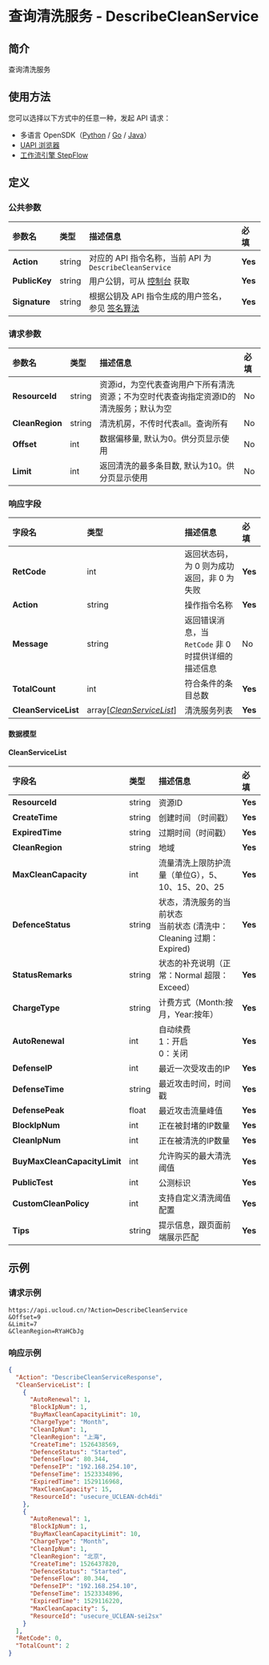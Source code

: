 # 查询清洗服务 - DescribeCleanService

## 简介

查询清洗服务





## 使用方法

您可以选择以下方式中的任意一种，发起 API 请求：
- 多语言 OpenSDK（[Python](https://github.com/ucloud/ucloud-sdk-python3) / [Go](https://github.com/ucloud/ucloud-sdk-go) / [Java](https://github.com/ucloud/ucloud-sdk-java)）
- [UAPI 浏览器](https://console.ucloud.cn/uapi/detail?id=DescribeCleanService)
- [工作流引擎 StepFlow](https://console.ucloud.cn/stepflow/manage/)

## 定义

### 公共参数

| 参数名 | 类型 | 描述信息 | 必填 |
|:---|:---|:---|:---|
| **Action**     | string  | 对应的 API 指令名称，当前 API 为 `DescribeCleanService`                        | **Yes** |
| **PublicKey**  | string  | 用户公钥，可从 [控制台](https://console.ucloud.cn/uapi/apikey) 获取                                             | **Yes** |
| **Signature**  | string  | 根据公钥及 API 指令生成的用户签名，参见 [签名算法](api/summary/signature.md)  | **Yes** |

### 请求参数

| 参数名 | 类型 | 描述信息 | 必填 |
|:---|:---|:---|:---|
| **ResourceId** | string | 资源id，为空代表查询用户下所有清洗资源；不为空时代表查询指定资源ID的清洗服务；默认为空 |No|
| **CleanRegion** | string | 清洗机房，不传时代表all。查询所有 |No|
| **Offset** | int | 数据偏移量, 默认为0。供分页显示使用 |No|
| **Limit** | int | 返回清洗的最多条目数, 默认为10。供分页显示使用 |No|

### 响应字段

| 字段名 | 类型 | 描述信息 | 必填 |
|:---|:---|:---|:---|
| **RetCode** | int | 返回状态码，为 0 则为成功返回，非 0 为失败 |**Yes**|
| **Action** | string | 操作指令名称 |**Yes**|
| **Message** | string | 返回错误消息，当 `RetCode` 非 0 时提供详细的描述信息 |No|
| **TotalCount** | int | 符合条件的条目总数 |**Yes**|
| **CleanServiceList** | array[[*CleanServiceList*](#CleanServiceList)] | 清洗服务列表 |**Yes**|

#### 数据模型


#### CleanServiceList

| 字段名 | 类型 | 描述信息 | 必填 |
|:---|:---|:---|:---|
| **ResourceId** | string | 资源ID |**Yes**|
| **CreateTime** | string | 创建时间 （时间戳） |**Yes**|
| **ExpiredTime** | string | 过期时间（时间戳） |**Yes**|
| **CleanRegion** | string | 地域 |**Yes**|
| **MaxCleanCapacity** | int | 流量清洗上限防护流量（单位G），5、10、15、20、25 |**Yes**|
| **DefenceStatus** | string | 状态，清洗服务的当前状态<br />当前状态 (清洗中：Cleaning  过期：Expired) |**Yes**|
| **StatusRemarks** | string | 状态的补充说明（正常：Normal 超限：Exceed） |**Yes**|
| **ChargeType** | string | 计费方式（Month:按月，Year:按年） |**Yes**|
| **AutoRenewal** | int | 自动续费<br />1：开启<br />0：关闭 |**Yes**|
| **DefenseIP** | int | 最近一次受攻击的IP |**Yes**|
| **DefenseTime** | string | 最近攻击时间，时间戳 |**Yes**|
| **DefensePeak** | float | 最近攻击流量峰值 |**Yes**|
| **BlockIpNum** | int | 正在被封堵的IP数量 |**Yes**|
| **CleanIpNum** | int | 正在被清洗的IP数量 |**Yes**|
| **BuyMaxCleanCapacityLimit** | int | 允许购买的最大清洗阈值 |**Yes**|
| **PublicTest** | int | 公测标识 |**Yes**|
| **CustomCleanPolicy** | int | 支持自定义清洗阈值配置 |**Yes**|
| **Tips** | string | 提示信息，跟页面前端展示匹配 |**Yes**|

## 示例

### 请求示例
    
```
https://api.ucloud.cn/?Action=DescribeCleanService
&Offset=9
&Limit=7
&CleanRegion=RYaHCbJg
```

### 响应示例
    
```json
{
  "Action": "DescribeCleanServiceResponse",
  "CleanServiceList": [
    {
      "AutoRenewal": 1,
      "BlockIpNum": 1,
      "BuyMaxCleanCapacityLimit": 10,
      "ChargeType": "Month",
      "CleanIpNum": 1,
      "CleanRegion": "上海",
      "CreateTime": 1526438569,
      "DefenceStatus": "Started",
      "DefenseFlow": 80.344,
      "DefenseIP": "192.168.254.10",
      "DefenseTime": 1523334896,
      "ExpiredTime": 1529116968,
      "MaxCleanCapacity": 15,
      "ResourceId": "usecure_UCLEAN-dch4di"
    },
    {
      "AutoRenewal": 1,
      "BlockIpNum": 1,
      "BuyMaxCleanCapacityLimit": 10,
      "ChargeType": "Month",
      "CleanIpNum": 1,
      "CleanRegion": "北京",
      "CreateTime": 1526437820,
      "DefenceStatus": "Started",
      "DefenseFlow": 80.344,
      "DefenseIP": "192.168.254.10",
      "DefenseTime": 1523334896,
      "ExpiredTime": 1529116220,
      "MaxCleanCapacity": 5,
      "ResourceId": "usecure_UCLEAN-sei2sx"
    }
  ],
  "RetCode": 0,
  "TotalCount": 2
}
```





